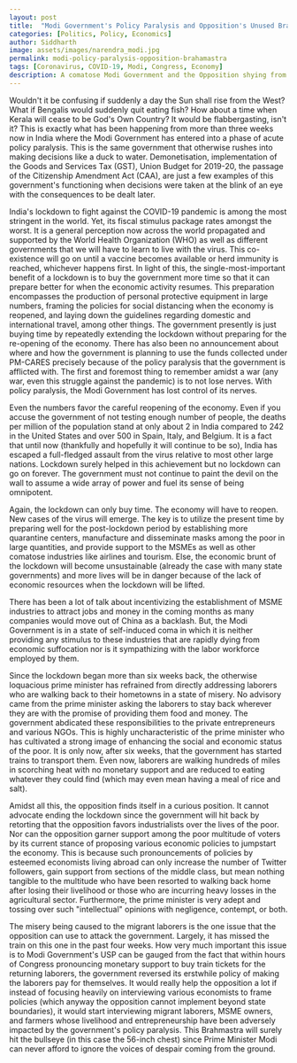 ```yaml
---
layout: post
title:  "Modi Government's Policy Paralysis and Opposition's Unused Brahamastra"
categories: [Politics, Policy, Economics]
author: Siddharth
image: assets/images/narendra_modi.jpg
permalink: modi-policy-paralysis-opposition-brahamastra
tags: [Coronavirus, COVID-19, Modi, Congress, Economy]
description: A comatose Modi Government and the Opposition shying from using the Brahamastra.
---
```

Wouldn't it be confusing if suddenly a day the Sun shall rise from the West? What if Bengalis would suddenly quit eating fish? How about a time when Kerala will cease to be God's Own Country? It would be flabbergasting, isn't it? This is exactly what has been happening from more than three weeks now in India where the Modi Government has entered into a phase of acute policy paralysis. This is the same government that otherwise rushes into making decisions like a duck to water. Demonetisation, implementation of the Goods and Services Tax (GST), Union Budget for 2019-20, the passage of the Citizenship Amendment Act (CAA), are just a few examples of this government's functioning when decisions were taken at the blink of an eye with the consequences to be dealt later. 

India's lockdown to fight against the COVID-19 pandemic is among the most stringent in the world. Yet, its fiscal stimulus package rates amongst the worst. It is a general perception now across the world propagated and supported by the World Health Organization (WHO) as well as different governments that we will have to learn to live with the virus. This co-existence will go on until a vaccine becomes available or herd immunity is reached, whichever happens first. In light of this, the single-most-important benefit of a lockdown is to buy the government more time so that it can prepare better for when the economic activity resumes. This preparation encompasses the production of personal protective equipment in large numbers, framing the policies for social distancing when the economy is reopened, and laying down the guidelines regarding domestic and international travel, among other things. The government presently is just buying time by repeatedly extending the lockdown without preparing for the re-opening of the economy. There has also been no announcement about where and how the government is planning to use the funds collected under PM-CARES precisely because of the policy paralysis that the government is afflicted with. The first and foremost thing to remember amidst a war (any war, even this struggle against the pandemic) is to not lose nerves. With policy paralysis, the Modi Government has lost control of its nerves.

Even the numbers favor the careful reopening of the economy. Even if you accuse the government of not testing enough number of people, the deaths per million of the population stand at only about 2 in India compared to 242 in the United States and over 500 in Spain, Italy, and Belgium. It is a fact that until now (thankfully and hopefully it will continue to be so), India has escaped a full-fledged assault from the virus relative to most other large nations. Lockdown surely helped in this achievement but no lockdown can go on forever. The government must not continue to paint the devil on the wall to assume a wide array of power and fuel its sense of being omnipotent.

Again, the lockdown can only buy time. The economy will have to reopen. New cases of the virus will emerge. The key is to utilize the present time by preparing well for the post-lockdown period by establishing more quarantine centers, manufacture and disseminate masks among the poor in large quantities, and provide support to the MSMEs as well as other comatose industries like airlines and tourism. Else, the economic brunt of the lockdown will become unsustainable (already the case with many state governments) and more lives will be in danger because of the lack of economic resources when the lockdown will be lifted.

There has been a lot of talk about incentivizing the establishment of MSME industries to attract jobs and money in the coming months as many companies would move out of China as a backlash. But, the Modi Government is in a state of self-induced coma in which it is neither providing any stimulus to these industries that are rapidly dying from economic suffocation nor is it sympathizing with the labor workforce employed by them. 

Since the lockdown began more than six weeks back, the otherwise loquacious prime minister has refrained from directly addressing laborers who are walking back to their hometowns in a state of misery. No advisory came from the prime minister asking the laborers to stay back wherever they are with the promise of providing them food and money. The government abdicated these responsibilities to the private entrepreneurs and various NGOs. This is highly uncharacteristic of the prime minister who has cultivated a strong image of enhancing the social and economic status of the poor. It is only now, after six weeks, that the government has started trains to transport them. Even now, laborers are walking hundreds of miles in scorching heat with no monetary support and are reduced to eating whatever they could find (which may even mean having a meal of rice and salt).

Amidst all this, the opposition finds itself in a curious position. It cannot advocate ending the lockdown since the government will hit back by retorting that the opposition favors industrialists over the lives of the poor. Nor can the opposition garner support among the poor multitude of voters by its current stance of proposing various economic policies to jumpstart the economy. This is because such pronouncements of policies by esteemed economists living abroad can only increase the number of Twitter followers, gain support from sections of the middle class, but mean nothing tangible to the multitude who have been resorted to walking back home after losing their livelihood or those who are incurring heavy losses in the agricultural sector. Furthermore, the prime minister is very adept and tossing over such "intellectual" opinions with negligence, contempt, or both.

The misery being caused to the migrant laborers is the one issue that the opposition can use to attack the government. Largely, it has missed the train on this one in the past four weeks. How very much important this issue is to Modi Government's USP can be gauged from the fact that within hours of Congress pronouncing monetary support to buy train tickets for the returning laborers, the government reversed its erstwhile policy of making the laborers pay for themselves. It would really help the opposition a lot if instead of focusing heavily on interviewing various economists to frame policies (which anyway the opposition cannot implement beyond state boundaries), it would start interviewing migrant laborers, MSME owners, and farmers whose livelihood and entrepreneurship have been adversely impacted by the government's policy paralysis. This Brahmastra will surely hit the bullseye (in this case the 56-inch chest) since Prime Minister Modi can never afford to ignore the voices of despair coming from the ground. 
